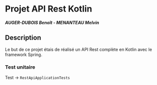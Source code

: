 # Projet API Rest Kotlin

##### AUGER-DUBOIS Benoît - MENANTEAU Melvin

## Description
Le but de ce projet étais de réalisé un API Rest complète en Kotlin avec le framework Spring.

### Test unitaire 
Test -> `RestApiApplicationTests `